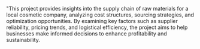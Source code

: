 "This project provides insights into the supply chain of raw materials for a local cosmetic company, analyzing cost structures, sourcing strategies, and optimization opportunities. By examining key factors such as supplier reliability, pricing trends, and logistical efficiency, the project aims to help businesses make informed decisions to enhance profitability and sustainability.
